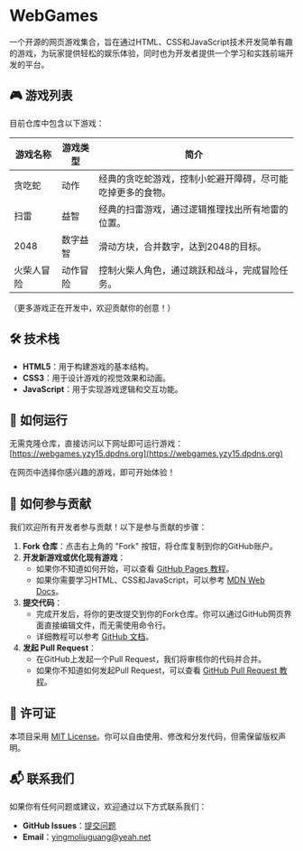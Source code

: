 # WebGames

一个开源的网页游戏集合，旨在通过HTML、CSS和JavaScript技术开发简单有趣的游戏，为玩家提供轻松的娱乐体验，同时也为开发者提供一个学习和实践前端开发的平台。

## 🎮 游戏列表

目前仓库中包含以下游戏：

| 游戏名称 | 游戏类型 | 简介 |
|----------|----------|------|
| 贪吃蛇 | 动作 | 经典的贪吃蛇游戏，控制小蛇避开障碍，尽可能吃掉更多的食物。 |
| 扫雷 | 益智 | 经典的扫雷游戏，通过逻辑推理找出所有地雷的位置。 |
| 2048 | 数字益智 | 滑动方块，合并数字，达到2048的目标。 |
| 火柴人冒险 | 动作冒险 | 控制火柴人角色，通过跳跃和战斗，完成冒险任务。 |

（更多游戏正在开发中，欢迎贡献你的创意！）

## 🛠️ 技术栈

- **HTML5**：用于构建游戏的基本结构。
- **CSS3**：用于设计游戏的视觉效果和动画。
- **JavaScript**：用于实现游戏逻辑和交互功能。

## 🚀 如何运行

无需克隆仓库，直接访问以下网址即可运行游戏：
[https://webgames.yzy15.dpdns.org](https://webgames.yzy15.dpdns.org)

在网页中选择你感兴趣的游戏，即可开始体验！

## 🤝 如何参与贡献

我们欢迎所有开发者参与贡献！以下是参与贡献的步骤：

1. **Fork 仓库**：点击右上角的 "Fork" 按钮，将仓库复制到你的GitHub账户。
2. **开发新游戏或优化现有游戏**：
   - 如果你不知道如何开始，可以查看 [GitHub Pages 教程](https://docs.github.com/en/pages/getting-started-with-github-pages/creating-a-github-pages-site)。
   - 如果你需要学习HTML、CSS和JavaScript，可以参考 [MDN Web Docs](https://developer.mozilla.org/)。
3. **提交代码**：
   - 完成开发后，将你的更改提交到你的Fork仓库。你可以通过GitHub网页界面直接编辑文件，而无需使用命令行。
   - 详细教程可以参考 [GitHub 文档](https://docs.github.com/en/repositories/working-with-files/managing-files/editing-files)。
4. **发起 Pull Request**：
   - 在GitHub上发起一个Pull Request，我们将审核你的代码并合并。
   - 如果你不知道如何发起Pull Request，可以查看 [GitHub Pull Request 教程](https://docs.github.com/en/pull-requests/collaborating-with-pull-requests/proposing-changes-to-your-work-with-pull-requests/creating-a-pull-request)。

## 📝 许可证

本项目采用 [MIT License](LICENSE)。你可以自由使用、修改和分发代码，但需保留版权声明。

## 📬 联系我们

如果你有任何问题或建议，欢迎通过以下方式联系我们：

- **GitHub Issues**：[提交问题](https://github.com/mc-yzy15/WebGames/issues)
- **Email**：[yingmoliuguang@yeah.net](mailto:yingmoliuguang@yeah.net)

